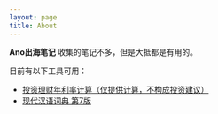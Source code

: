 ```yaml
---
layout: page
title: About
---
```


**Ano出海笔记** 收集的笔记不多，但是大抵都是有用的。

目前有以下工具可用：
* [投资理财年利率计算（仅提供计算，不构成投资建议）](/tools/fund.html)
* [现代汉语词典 第7版](/tools/dict.html)